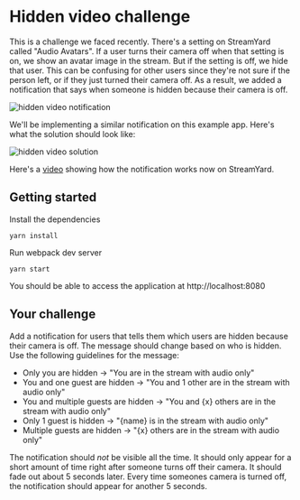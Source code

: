 # Hidden video challenge

This is a challenge we faced recently. There's a setting on StreamYard called "Audio Avatars". If a user turns their camera off when that setting is on, we show an avatar image in the stream. But if the setting is off, we hide that user. This can be confusing for other users since they're not sure if the person left, or if they just turned their camera off. As a result, we added a notification that says when someone is hidden because their camera is off.

![hidden video notification](https://res.cloudinary.com/streamyard-dev/image/upload/v1603850115/github-images/hidden-video-notification.png)

We'll be implementing a similar notification on this example app. Here's what the solution should look like:

![hidden video solution](https://res.cloudinary.com/streamyard-dev/image/upload/v1603850115/github-images/hidden-video-solution.png)

Here's a [video](https://www.loom.com/share/c2f0a8e359cf4367ab7dece00b52b770) showing how the notification works now on StreamYard.

## Getting started

Install the dependencies
```shell
yarn install
```

Run webpack dev server
```shell
yarn start
```

You should be able to access the application at http://localhost:8080

## Your challenge

Add a notification for users that tells them which users are hidden because their camera is off. The message should change based on who is hidden. Use the following guidelines for the message:
- Only you are hidden -> "You are in the stream with audio only"
- You and one guest are hidden -> "You and 1 other are in the stream with audio only"
- You and multiple guests are hidden -> "You and {x} others are in the stream with audio only"
- Only 1 guest is hidden -> "{name} is in the stream with audio only"
- Multiple guests are hidden -> "{x} others are in the stream with audio only"

The notification should _not_ be visible all the time. It should only appear for a short amount of time right after someone turns off their camera. It should fade out about 5 seconds later. Every time someones camera is turned off, the notification should appear for another 5 seconds.
